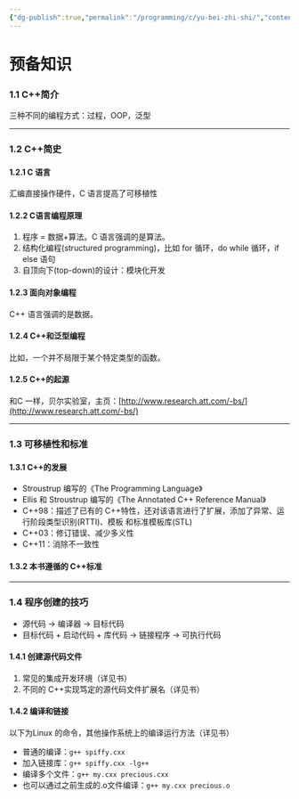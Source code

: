 ```yaml
---
{"dg-publish":true,"permalink":"/programming/c/yu-bei-zhi-shi/","contentClasses":".content svg {width: 100%; height: auto;}"}
---
```



# 预备知识

### 1.1 C++简介

三种不同的编程方式：过程，OOP，泛型

***

### 1.2 C++简史

#### 1.2.1 C 语言

汇编直接操作硬件，C 语言提高了可移植性

#### 1.2.2 C语言编程原理

1. 程序 = 数据+算法。C 语言强调的是算法。
2. 结构化编程(structured programming)，比如 for 循环，do while 循环，if else 语句
3. 自顶向下(top-down)的设计：模块化开发

#### 1.2.3 面向对象编程

C++ 语言强调的是数据。

#### 1.2.4 C++和泛型编程

比如，一个并不局限于某个特定类型的函数。

#### 1.2.5 C++的起源

和C 一样，贝尔实验室，主页：[http://www.research.att.com/-bs/](http://www.research.att.com/-bs/)

***

### 1.3 可移植性和标准

#### 1.3.1 C++的发展

* Stroustrup 编写的《The Programming Language》
* Ellis 和 Stroustrup 编写的《The Annotated C++ Reference Manual》
* C++98：描述了已有的 C++特性，还对该语言进行了扩展，添加了异常、运行阶段类型识别(RTTI)、模板 和标准模板库(STL)
* C++03：修订错误、减少多义性
* C++11：消除不一致性

#### 1.3.2 本书遵循的 C++标准

***

### 1.4 程序创建的技巧

* 源代码 -> 编译器 -> 目标代码
* 目标代码 + 启动代码 + 库代码 -> 链接程序 -> 可执行代码

#### 1.4.1 创建源代码文件

1. 常见的集成开发环境（详见书）
2. 不同的 C++实现笃定的源代码文件扩展名（详见书）

#### 1.4.2 编译和链接

以下为Linux 的命令，其他操作系统上的编译运行方法（详见书）

* 普通的编译：`g++ spiffy.cxx`
* 加入链接库：`g++ spiffy.cxx -lg++`
* 编译多个文件：`g++ my.cxx precious.cxx`&#x20;
* 也可以通过之前生成的.o文件编译：`g++ my.cxx precious.o`